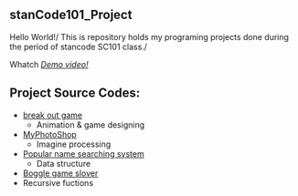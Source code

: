 ## stanCode101_Project
Hello World!/
This is repository holds my programing projects done during the period of stancode SC101 class./

Whatch *[Demo video!](https://drive.google.com/drive/folders/1Z-WHGNbWcp24K0KiaFs7oay2rMmOZ94h?usp=sharing)*

## Project Source Codes:
- [break out game](https://github.com/fannytsai1998/stanCode101_Project/tree/main/stanCode101_project%20/break_out_game)
  - Animation & game designing 
- [MyPhotoShop](https://github.com/fannytsai1998/stanCode101_Project/tree/main/stanCode101_project%20/my_photoshop)
  - Imagine processing 
- [Popular name searching system](https://github.com/fannytsai1998/stanCode101_Project/tree/main/stanCode101_project%20/name_searching)
  - Data structure 
- [Boggle game slover](https://github.com/fannytsai1998/stanCode101_Project/tree/main/stanCode101_project%20/boggle)
 - Recursive fuctions 



